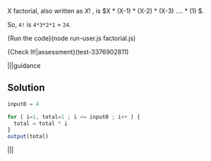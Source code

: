 X factorial, also written as $X!$ , is $X * (X-1) * (X-2) * (X-3) .... * (1) $.

So, `4!` is `4*3*2*1` = `24`.

{Run the code}(node run-user.js factorial.js)

{Check It!|assessment}(test-3376902811)

|||guidance
## Solution

```javascript
input0 = 4

for ( i=1, total=1 ; i <= input0 ; i++ ) {
  total = total * i 
}
output(total)
```

|||

